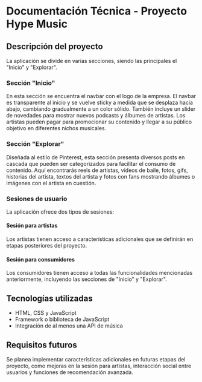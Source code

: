# Documentación Técnica - Proyecto Hype Music

## Descripción del proyecto
La aplicación se divide en varias secciones, siendo las principales el "Inicio" y "Explorar".

### Sección "Inicio"
En esta sección se encuentra el navbar con el logo de la empresa. El navbar es transparente al inicio y se vuelve sticky a medida que se desplaza hacia abajo, cambiando gradualmente a un color sólido. También incluye un slider de novedades para mostrar nuevos podcasts y álbumes de artistas. Los artistas pueden pagar para promocionar su contenido y llegar a su público objetivo en diferentes nichos musicales.

### Sección "Explorar"
Diseñada al estilo de Pinterest, esta sección presenta diversos posts en cascada que pueden ser categorizados para facilitar el consumo de contenido. Aquí encontrarás reels de artistas, videos de baile, fotos, gifs, historias del artista, textos del artista y fotos con fans mostrando álbumes o imágenes con el artista en cuestión.

### Sesiones de usuario
La aplicación ofrece dos tipos de sesiones:

#### Sesión para artistas
Los artistas tienen acceso a características adicionales que se definirán en etapas posteriores del proyecto.

#### Sesión para consumidores
Los consumidores tienen acceso a todas las funcionalidades mencionadas anteriormente, incluyendo las secciones de "Inicio" y "Explorar".

## Tecnologías utilizadas
- HTML, CSS y JavaScript
- Framework o biblioteca de JavaScript
- Integración de al menos una API de música

## Requisitos futuros
Se planea implementar características adicionales en futuras etapas del proyecto, como mejoras en la sesión para artistas, interacción social entre usuarios y funciones de recomendación avanzada.


